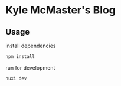 # Kyle McMaster's Blog

## Usage

install dependencies

```bash
npm install
```

run for development

```bash
nuxi dev
```
